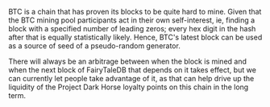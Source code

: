 BTC is a chain that has proven its blocks to be quite hard to mine. Given that the BTC mining pool participants act in their own self-interest, ie, finding a block with a specified number of leading zeros; every hex digit in the hash after that is equally statistically likely. Hence, BTC's latest block can be used as a source of seed of a pseudo-random generator.

There will always be an arbitrage between when the block is mined and when the next block of FairyTaleDB that depends on it takes effect, but we can currently let people take advantage of it, as that can help drive up the liquidity of the Project Dark Horse loyalty points on this chain in the long term.
